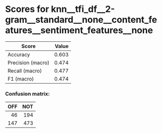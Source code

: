 # Scores for knn__tfi_df__2-gram__standard__none__content_features__sentiment_features__none
|      Score      |Value|
|-----------------|----:|
|Accuracy         |0.603|
|Precision (macro)|0.474|
|Recall (macro)   |0.477|
|F1 (macro)       |0.474|

### Confusion matrix:
|OFF|NOT|
|--:|--:|
| 46|194|
|147|473|
